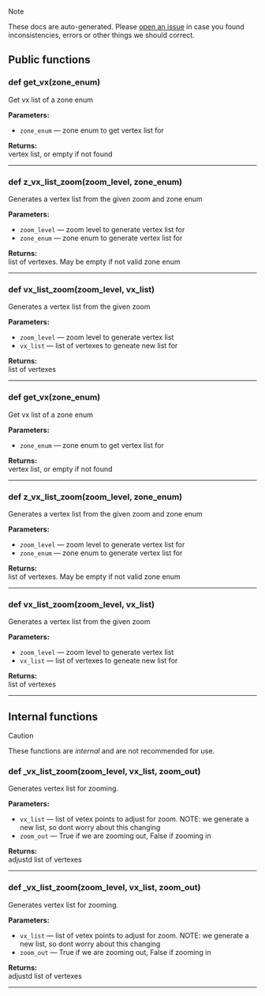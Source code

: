 > [!NOTE]
> These docs are auto-generated. Please [open an issue](https://github.com/Friends-of-Monika/mas-docs/issues/new)
> in case you found inconsistencies, errors or other things we should correct.

## Public functions

### def get_vx(zone_enum)

Get vx list of a zone enum

**Parameters:**
- `zone_enum` &mdash; zone enum to get vertex list for


**Returns:**<br>
vertex list, or empty if not found

---

### def z_vx_list_zoom(zoom_level, zone_enum)

Generates a vertex list from the given zoom and zone enum

**Parameters:**
- `zoom_level` &mdash; zoom level to generate vertex list for
- `zone_enum` &mdash; zone enum to generate vertex list for


**Returns:**<br>
list of vertexes. May be empty if not valid zone enum

---

### def vx_list_zoom(zoom_level, vx_list)

Generates a vertex list from the given zoom

**Parameters:**
- `zoom_level` &mdash; zoom level to generate vertex list
- `vx_list` &mdash; list of vertexes to geneate new list for


**Returns:**<br>
list of vertexes

---

### def get_vx(zone_enum)

Get vx list of a zone enum

**Parameters:**
- `zone_enum` &mdash; zone enum to get vertex list for


**Returns:**<br>
vertex list, or empty if not found

---

### def z_vx_list_zoom(zoom_level, zone_enum)

Generates a vertex list from the given zoom and zone enum

**Parameters:**
- `zoom_level` &mdash; zoom level to generate vertex list for
- `zone_enum` &mdash; zone enum to generate vertex list for


**Returns:**<br>
list of vertexes. May be empty if not valid zone enum

---

### def vx_list_zoom(zoom_level, vx_list)

Generates a vertex list from the given zoom

**Parameters:**
- `zoom_level` &mdash; zoom level to generate vertex list
- `vx_list` &mdash; list of vertexes to geneate new list for


**Returns:**<br>
list of vertexes

---

## Internal functions

> [!CAUTION]
> These functions are *internal* and are not recommended for use.

### def _vx_list_zoom(zoom_level, vx_list, zoom_out)

Generates vertex list for zooming.

**Parameters:**
- `vx_list` &mdash; list of vetex points to adjust for zoom. NOTE: we generate a new list, so dont worry about this changing
- `zoom_out` &mdash; True if we are zooming out, False if zooming in


**Returns:**<br>
adjustd list of vertexes

---

### def _vx_list_zoom(zoom_level, vx_list, zoom_out)

Generates vertex list for zooming.

**Parameters:**
- `vx_list` &mdash; list of vetex points to adjust for zoom. NOTE: we generate a new list, so dont worry about this changing
- `zoom_out` &mdash; True if we are zooming out, False if zooming in


**Returns:**<br>
adjustd list of vertexes

---

